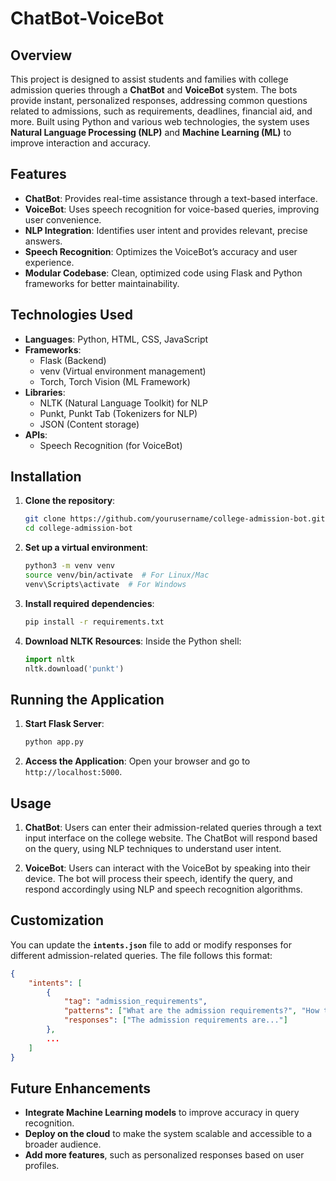 # ChatBot-VoiceBot

## Overview

This project is designed to assist students and families with college admission queries through a **ChatBot** and **VoiceBot** system. The bots provide instant, personalized responses, addressing common questions related to admissions, such as requirements, deadlines, financial aid, and more. Built using Python and various web technologies, the system uses **Natural Language Processing (NLP)** and **Machine Learning (ML)** to improve interaction and accuracy.

## Features

- **ChatBot**: Provides real-time assistance through a text-based interface.
- **VoiceBot**: Uses speech recognition for voice-based queries, improving user convenience.
- **NLP Integration**: Identifies user intent and provides relevant, precise answers.
- **Speech Recognition**: Optimizes the VoiceBot’s accuracy and user experience.
- **Modular Codebase**: Clean, optimized code using Flask and Python frameworks for better maintainability.

## Technologies Used

- **Languages**: Python, HTML, CSS, JavaScript
- **Frameworks**:
  - Flask (Backend)
  - venv (Virtual environment management)
  - Torch, Torch Vision (ML Framework)
- **Libraries**:
  - NLTK (Natural Language Toolkit) for NLP
  - Punkt, Punkt Tab (Tokenizers for NLP)
  - JSON (Content storage)
- **APIs**:
  - Speech Recognition (for VoiceBot)


## Installation

1. **Clone the repository**:
   ```bash
   git clone https://github.com/yourusername/college-admission-bot.git
   cd college-admission-bot
   ```

2. **Set up a virtual environment**:
   ```bash
   python3 -m venv venv
   source venv/bin/activate  # For Linux/Mac
   venv\Scripts\activate  # For Windows
   ```

3. **Install required dependencies**:
   ```bash
   pip install -r requirements.txt
   ```

4. **Download NLTK Resources**:
   Inside the Python shell:
   ```python
   import nltk
   nltk.download('punkt')
   ```

## Running the Application

1. **Start Flask Server**:
   ```bash
   python app.py
   ```

2. **Access the Application**:
   Open your browser and go to `http://localhost:5000`.


## Usage

1. **ChatBot**: Users can enter their admission-related queries through a text input interface on the college website. The ChatBot will respond based on the query, using NLP techniques to understand user intent.
  
2. **VoiceBot**: Users can interact with the VoiceBot by speaking into their device. The bot will process their speech, identify the query, and respond accordingly using NLP and speech recognition algorithms.

## Customization

You can update the **`intents.json`** file to add or modify responses for different admission-related queries. The file follows this format:

```json
{
    "intents": [
        {
            "tag": "admission_requirements",
            "patterns": ["What are the admission requirements?", "How to apply?", "Eligibility for admission"],
            "responses": ["The admission requirements are..."]
        },
        ...
    ]
}
```

## Future Enhancements

- **Integrate Machine Learning models** to improve accuracy in query recognition.
- **Deploy on the cloud** to make the system scalable and accessible to a broader audience.
- **Add more features**, such as personalized responses based on user profiles.
